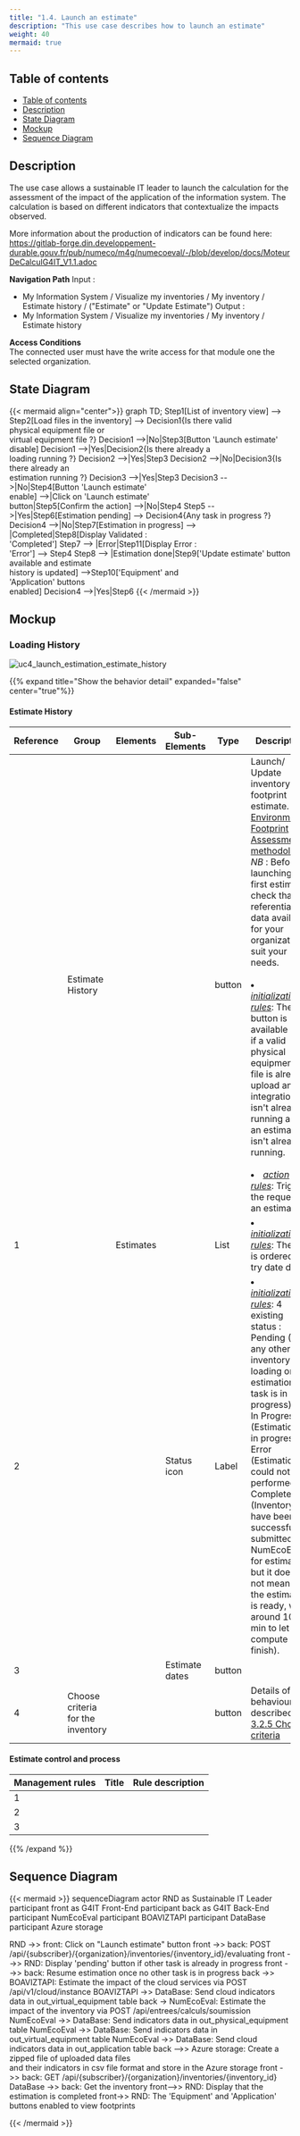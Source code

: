 ```yaml
---
title: "1.4. Launch an estimate"
description: "This use case describes how to launch an estimate"
weight: 40
mermaid: true
---
```


## Table of contents

-   [Table of contents](#table-of-contents)
-   [Description](#description)
-   [State Diagram](#state-diagram)
-   [Mockup](#mockup)
-   [Sequence Diagram](#sequence-diagram)

## Description

The use case allows a sustainable IT leader to launch the calculation for the assessment of the impact of the application of the information system.
The calculation is based on different indicators that contextualize the impacts observed.

More information about the production of indicators can be found here:
https://gitlab-forge.din.developpement-durable.gouv.fr/pub/numeco/m4g/numecoeval/-/blob/develop/docs/MoteurDeCalculG4IT_V1.1.adoc

**Navigation Path**
Input :

-   My Information System / Visualize my inventories / My inventory / Estimate history / ("Estimate" or "Update Estimate")
    Output :
-   My Information System / Visualize my inventories / My inventory / Estimate history

**Access Conditions**  
The connected user must have the write access for that module one the selected organization.

## State Diagram

{{< mermaid align="center">}}
graph TD;
Step1[List of inventory view] --> Step2[Load files in the inventory] --> Decision1{Is there valid <br>physical equipment file or<br> virtual equipment file ?}
Decision1 -->|No|Step3[Button 'Launch estimate'<br> disable]
Decision1 -->|Yes|Decision2{Is there already a<br> loading running ?}
Decision2 -->|Yes|Step3
Decision2 -->|No|Decision3{Is there already an<br> estimation running ?}
Decision3 -->|Yes|Step3
Decision3 -->|No|Step4[Button 'Launch estimate'<br> enable] -->|Click on 'Launch estimate'<br> button|Step5[Confirm the action] -->|No|Step4
Step5 -->|Yes|Step6[Estimation pending] --> Decision4{Any task in progress ?}
Decision4 -->|No|Step7[Estimation in progress] --> |Completed|Step8[Display Validated :<br> 'Completed']
Step7 --> |Error|Step11[Display Error :<br> 'Error'] --> Step4
Step8 --> |Estimation done|Step9['Update estimate' button<br>  available and estimate<br> history  is updated] -->Step10['Equipment' and <br>'Application' buttons<br> enabled]
Decision4 -->|Yes|Step6
{{< /mermaid >}}

## Mockup

### Loading History

![uc4_launch_estimation_estimate_history](../images/uc4_launch_estimation_estimate_history.png)

{{% expand title="Show the behavior detail" expanded="false" center="true"%}}

#### Estimate History

| Reference | Group                             | Elements  | Sub-Elements   | Type   | Description                                                                                                                                                                                                                                                                                                                                                                                                                                                                                                                                                                                        |
| --------- | --------------------------------- | --------- | -------------- | ------ | -------------------------------------------------------------------------------------------------------------------------------------------------------------------------------------------------------------------------------------------------------------------------------------------------------------------------------------------------------------------------------------------------------------------------------------------------------------------------------------------------------------------------------------------------------------------------------------------------- |
|           | Estimate History                  |           |                | button | Launch/ Update inventory footprint estimate. [Environmental Footprint Assessment methodology](../../global_concepts/environmental_footprint_assessment_methodology/_index.md)<br>_NB_ : Before launching the first estimate, check that the referential data available for your organization suit your needs. <br><br><li><u>_initialization rules_</u>: The button is available only if a valid physical equipment file is already upload and an integration isn't already running and an estimation isn't already running.<br><br><li><u>_action rules_</u>: Trigger the request of an estimate. |
| 1         |                                   | Estimates |                | List   | <li><u>_initialization rules_</u>: The list is ordered by try date desc                                                                                                                                                                                                                                                                                                                                                                                                                                                                                                                            |
| 2         |                                   |           | Status icon    | Label  | <li><u>_initialization rules_</u>: 4 existing status : <br>Pending (If any other inventory loading or estimation task is in progress)<br> In Progress (Estimation is in progress),<br> Error (Estimation could not be performed),<br> Completed (Inventory have been successfully submitted to NumEcoEval for estimation but it does not mean that the estimation is ready, wait around 10 min to let the compute finish).<br>                                                                                                                                                                                                                                                                                                |
| 3         |                                   |           | Estimate dates | button |                                                                                                                                                                                                                                                                                                                                                                                                                                                                                                                                                                                                    |
| 4         | Choose criteria for the inventory |           |                | button | Details of the behaviour is described in [3.2.5 Choose criteria](../uc_administration/uc_administration_manage_organizations/uc5_choose_criteria.md)                                                                                                                                                                                                                                                                                                                                                                                                                                               |

#### Estimate control and process

| Management rules | Title | Rule description |
| ---------------- | ----- | ---------------- |
| 1                |       |                  |
| 2                |       |                  |
| 3                |       |                  |

{{% /expand %}}

## Sequence Diagram

{{< mermaid >}}
sequenceDiagram
actor RND as Sustainable IT Leader
participant front as G4IT Front-End
participant back as G4IT Back-End
participant NumEcoEval
participant BOAVIZTAPI
participant DataBase
participant Azure storage

RND ->> front: Click on "Launch estimate" button
front ->> back: POST /api/{subscriber}/{organization}/inventories/{inventory_id}/evaluating
front -->> RND: Display 'pending' button if other task is already in progress
front -->> back: Resume estimation once no other task is in progress
back ->> BOAVIZTAPI: Estimate the impact of the cloud services via POST /api/v1/cloud/instance
BOAVIZTAPI ->> DataBase: Send cloud indicators data in out_virtual_equipment table
back -> NumEcoEval: Estimate the impact of the inventory via POST /api/entrees/calculs/soumission
NumEcoEval ->> DataBase: Send indicators data in out_physical_equipment table
NumEcoEval ->> DataBase: Send indicators data in out_virtual_equipment table
NumEcoEval ->> DataBase: Send cloud indicators data in out_application table
back -->> Azure storage: Create a zipped file of uploaded data files <br>and their indicators in csv file format and store in the Azure storage
front ->> back: GET /api/{subscriber}/{organization}/inventories/{inventory_id}
DataBase ->> back: Get the inventory
front-->> RND: Display that the estimation is completed
front->> RND: The 'Equipment' and 'Application' buttons enabled to view footprints

{{< /mermaid >}}
